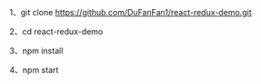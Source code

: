 1、git clone https://github.com/DuFanFan1/react-redux-demo.git

2、cd react-redux-demo

3、npm install

4、npm start